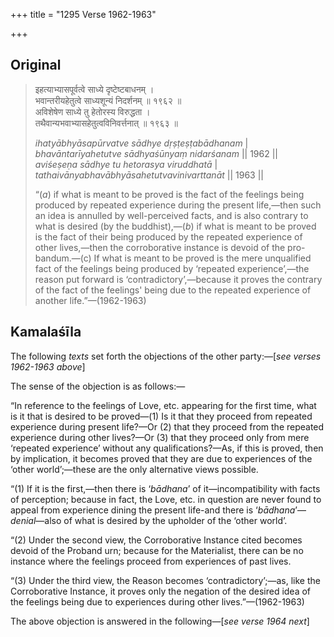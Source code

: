 +++
title = "1295 Verse 1962-1963"

+++
## Original 
>
> इहत्याभ्यासपूर्वत्वे साध्ये दृष्टेष्टबाधनम् ।  
> भवान्तरीयहेतुत्वे साध्यशून्यं निदर्शनम् ॥ १९६२ ॥  
> अविशेषेण साध्ये तु हेतोरस्य विरुद्धता ।  
> तथैवान्यभवाभ्यासहेतुत्वविनिवर्त्तनात् ॥ १९६३ ॥ 
>
> *ihatyābhyāsapūrvatve sādhye dṛṣṭeṣṭabādhanam* \|  
> *bhavāntarīyahetutve sādhyaśūnyaṃ nidarśanam* \|\| 1962 \|\|  
> *aviśeṣeṇa sādhye tu hetorasya viruddhatā* \|  
> *tathaivānyabhavābhyāsahetutvavinivarttanāt* \|\| 1963 \|\| 
>
> “(*a*) if what is meant to be proved is the fact of the feelings being produced by repeated experience during the present life,—then such an idea is annulled by well-perceived facts, and is also contrary to what is desired (by the buddhist),—(*b*) if what is meant to be proved is the fact of their being produced by the repeated experience of other lives,—then the corroborative instance is devoid of the pro-bandum.—(c) If what is meant to be proved is the mere unqualified fact of the feelings being produced by ‘repeated experience’,—the reason put forward is ‘contradictory’,—because it proves the contrary of the fact of the feelings' being due to the repeated experience of another life.”—(1962-1963)



## Kamalaśīla

The following *texts* set forth the objections of the other party:—[*see verses 1962-1963 above*]

The sense of the objection is as follows:—

“In reference to the feelings of Love, etc. appearing for the first time, what is it that is desired to be proved—(1) Is it that they proceed from repeated experience during present life?—Or (2) that they proceed from the repeated experience during other lives?—Or (3) that they proceed only from mere ‘repeated experience’ without any qualifications?—As, if this is proved, then by implication, it becomes proved that they are due to experiences of the ‘other world’;—these are the only alternative views possible.

“(1) If it is the first,—then there is ‘*bādhana*’ of it—incompatibility with facts of perception; because in fact, the Love, etc. in question are never found to appeal from experience dining the present life-and there is ‘*bādhana*’—*denial*—also of what is desired by the upholder of the ‘other world’.

“(2) Under the second view, the Corroborative Instance cited becomes devoid of the Proband urn; because for the Materialist, there can be no instance where the feelings proceed from experiences of past lives.

“(3) Under the third view, the Reason becomes ‘contradictory’;—as, like the Corroborative Instance, it proves only the negation of the desired idea of the feelings being due to experiences during other lives.”—(1962-1963)

The above objection is answered in the following—[*see verse 1964 next*]


